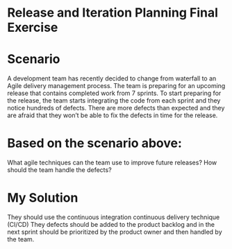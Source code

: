 # Release and Iteration Planning Final Exercise

# Scenario
A development team has recently decided to change from waterfall to an Agile delivery management process. 
The team is preparing for an upcoming release that contains completed work from 7 sprints. 
To start preparing for the release, the team starts integrating the code from each sprint and they notice hundreds of defects. 
There are more defects than expected and they are afraid that they won’t be able to fix the defects in time for the release.

# Based on the scenario above:
What agile techniques can the team use to improve future releases?
How should the team handle the defects?

# My Solution
They should use the continuous integration continuous delivery technique (CI/CD)
They defects should be added to the product backlog and in the next sprint should be prioritized by the product owner and then handled by the team. 
